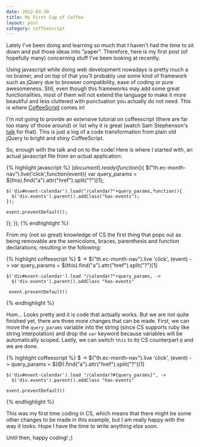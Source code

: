 ```yaml
---
date: 2012-03-30
title: My First Cup of Coffee
layout: post
category: coffeescript
---
```

Lately I've been doing and learning so much that I haven't had the time to sit down and put those ideas into "paper". Therefore, here is my first post (of hopefully many) concerning stuff I've been looking at recently.

Using javascript while doing web development nowadays is pretty much a no brainer, and on top of that you'll probably use some kind of framework such as jQuery due to browser compatibility, ease of coding or pure awesomeness. Still, even though this frameworks may add some great functionalities, most of them will not extend the language to make it more beautiful and less cluttered with punctuation you actually do not need. This is where [CoffeeScript][cs] comes in!

I'm not going to provide an extensive tutorial on coffeescript (there are far too many of those around) or list why it is great (watch Sam Stephenson's [talk][ss_talk] for that). This is just a log of a code transformation from plain old jQuery to bright and shiny CoffeeScript.

So, enough with the talk and on to the code! Here is where I started with, an actual javascript file from an actual application:

{% highlight javascript %}
$(document).ready(function($){
  $("th.ec-month-nav").live('click',function(event){
    var query_params = $(this).find("a").attr("href").split("?")[1];

    $('div#event-calendar').load("/calendar?"+query_params,function(){
      $('div.events').parent().addClass("has-events");
    });

    event.preventDefault();
  });
});
{% endhighlight %}

From my (not so great) knowledge of CS the first thing that pops out as being removable are the semicolons, braces, parenthesis and function declarations, resulting in the following:

{% highlight coffeescript %}
$ ->
  $("th.ec-month-nav").live 'click', (event) ->
    var query_params = $(this).find("a").attr("href").split("?")[1]

    $('div#event-calendar').load "/calendar?"+query_params, ->
      $('div.events').parent().addClass "has-events"

     event.preventDefault()
{% endhighlight %}

Hum... Looks pretty and it is code that actually works. But we are not quite finished yet, there are three more changes that can be made. First, we can move the `query_params` variable into the string (since CS supports ruby like string interpolation) and drop the `var` keyword because variables will be automatically scoped. Lastly, we can switch `this` to its CS counterpart `@` and we are done.

{% highlight coffeescript %}
$ ->
  $("th.ec-month-nav").live 'click', (event) ->
    query_params = $(@).find("a").attr("href").split("?")[1]

    $('div#event-calendar').load "/calendar?#{query_params}", ->
      $('div.events').parent().addClass "has-events"

    event.preventDefault()
{% endhighlight %}

This was my first time coding in CS, which means that there might be some other changes to be made in this example, but I am really happy with the way it looks. Hope I have the time to write anything else soon. 

Until then, happy coding! ;)

[cs]: http://coffeescript.org/
[ss_talk]: http://vimeo.com/35258313